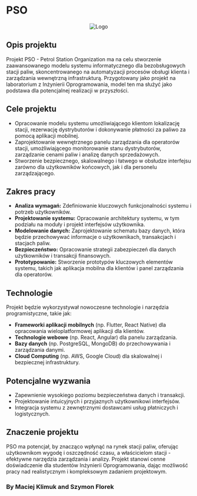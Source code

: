 # PSO

<p align="center">
  <img src="13 - Stacja paliw/Project contents/img/image.png" alt="Logo"/>
</p>



## Opis projektu
Projekt PSO - Petrol Station Organization ma na celu stworzenie zaawansowanego modelu systemu informatycznego dla bezobsługowych stacji paliw, skoncentrowanego na automatyzacji 
procesów obsługi klienta i zarządzania wewnętrzną infrastrukturą. Przygotowany jako projekt na laboratorium z Inżynierii Oprogramowania, model ten 
ma służyć jako podstawa dla potencjalnej realizacji w przyszłości.

## Cele projektu
- Opracowanie modelu systemu umożliwiającego klientom lokalizację stacji, rezerwację dystrybutorów i dokonywanie płatności za paliwo za pomocą aplikacji mobilnej.
- Zaprojektowanie wewnętrznego panelu zarządzania dla operatorów stacji, umożliwiającego monitorowanie stanu dystrybutorów, zarządzanie cenami paliw i analizę danych sprzedażowych.
- Stworzenie bezpiecznego, skalowalnego i łatwego w obsłudze interfejsu zarówno dla użytkowników końcowych, jak i dla personelu zarządzającego.

## Zakres pracy
- **Analiza wymagań:** Zdefiniowanie kluczowych funkcjonalności systemu i potrzeb użytkowników.
- **Projektowanie systemu:** Opracowanie architektury systemu, w tym podziału na moduły i projekt interfejsów użytkownika.
- **Modelowanie danych:** Zaprojektowanie schematu bazy danych, która będzie przechowywać informacje o użytkownikach, transakcjach i stacjach paliw.
- **Bezpieczeństwo:** Opracowanie strategii zabezpieczeń dla danych użytkowników i transakcji finansowych.
- **Prototypowanie:** Stworzenie prototypów kluczowych elementów systemu, takich jak aplikacja mobilna dla klientów i panel zarządzania dla operatorów.

## Technologie
Projekt będzie wykorzystywał nowoczesne technologie i narzędzia programistyczne, takie jak:
- **Frameworki aplikacji mobilnych** (np. Flutter, React Native) dla opracowania wieloplatformowej aplikacji dla klientów.
- **Technologie webowe** (np. React, Angular) dla panelu zarządzania.
- **Bazy danych** (np. PostgreSQL, MongoDB) do przechowywania i zarządzania danymi.
- **Cloud Computing** (np. AWS, Google Cloud) dla skalowalnej i bezpiecznej infrastruktury.

## Potencjalne wyzwania
- Zapewnienie wysokiego poziomu bezpieczeństwa danych i transakcji.
- Projektowanie intuicyjnych i przyjaznych użytkownikowi interfejsów.
- Integracja systemu z zewnętrznymi dostawcami usług płatniczych i logistycznych.

## Znaczenie projektu
PSO ma potencjał, by znacząco wpłynąć na rynek stacji paliw, oferując użytkownikom wygodę i oszczędność czasu, a właścicielom stacji - efektywne narzędzia zarządzania i analizy. 
Projekt stanowi cenne doświadczenie dla studentów Inżynierii Oprogramowania, dając możliwość pracy nad realistycznym i kompleksowym zadaniem projektowym.
### By Maciej Klimuk and Szymon Florek
